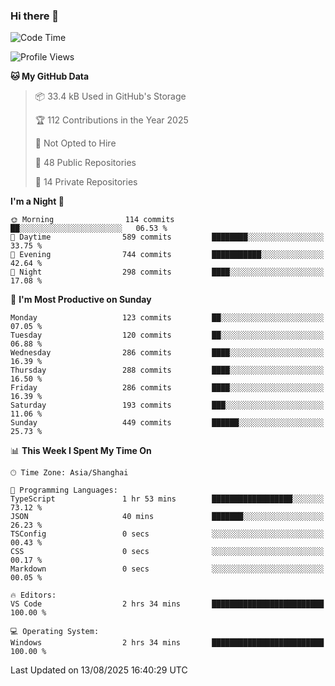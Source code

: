 ### Hi there 👋

<!--
**robinWongM/robinWongM** is a ✨ _special_ ✨ repository because its `README.md` (this file) appears on your GitHub profile.

Here are some ideas to get you started:

- 🔭 I’m currently working on ...
- 🌱 I’m currently learning ...
- 👯 I’m looking to collaborate on ...
- 🤔 I’m looking for help with ...
- 💬 Ask me about ...
- 📫 How to reach me: ...
- 😄 Pronouns: ...
- ⚡ Fun fact: ...
-->

<!--START_SECTION:waka-->
![Code Time](http://img.shields.io/badge/Code%20Time-272%20hrs%205%20mins-blue)

![Profile Views](http://img.shields.io/badge/Profile%20Views-1-blue)

**🐱 My GitHub Data** 

> 📦 33.4 kB Used in GitHub's Storage 
 > 
> 🏆 112 Contributions in the Year 2025
 > 
> 🚫 Not Opted to Hire
 > 
> 📜 48 Public Repositories 
 > 
> 🔑 14 Private Repositories 
 > 
**I'm a Night 🦉** 

```text
🌞 Morning                114 commits         ██░░░░░░░░░░░░░░░░░░░░░░░   06.53 % 
🌆 Daytime                589 commits         ████████░░░░░░░░░░░░░░░░░   33.75 % 
🌃 Evening                744 commits         ███████████░░░░░░░░░░░░░░   42.64 % 
🌙 Night                  298 commits         ████░░░░░░░░░░░░░░░░░░░░░   17.08 % 
```
📅 **I'm Most Productive on Sunday** 

```text
Monday                   123 commits         ██░░░░░░░░░░░░░░░░░░░░░░░   07.05 % 
Tuesday                  120 commits         ██░░░░░░░░░░░░░░░░░░░░░░░   06.88 % 
Wednesday                286 commits         ████░░░░░░░░░░░░░░░░░░░░░   16.39 % 
Thursday                 288 commits         ████░░░░░░░░░░░░░░░░░░░░░   16.50 % 
Friday                   286 commits         ████░░░░░░░░░░░░░░░░░░░░░   16.39 % 
Saturday                 193 commits         ███░░░░░░░░░░░░░░░░░░░░░░   11.06 % 
Sunday                   449 commits         ██████░░░░░░░░░░░░░░░░░░░   25.73 % 
```


📊 **This Week I Spent My Time On** 

```text
🕑︎ Time Zone: Asia/Shanghai

💬 Programming Languages: 
TypeScript               1 hr 53 mins        ██████████████████░░░░░░░   73.12 % 
JSON                     40 mins             ███████░░░░░░░░░░░░░░░░░░   26.23 % 
TSConfig                 0 secs              ░░░░░░░░░░░░░░░░░░░░░░░░░   00.43 % 
CSS                      0 secs              ░░░░░░░░░░░░░░░░░░░░░░░░░   00.17 % 
Markdown                 0 secs              ░░░░░░░░░░░░░░░░░░░░░░░░░   00.05 % 

🔥 Editors: 
VS Code                  2 hrs 34 mins       █████████████████████████   100.00 % 

💻 Operating System: 
Windows                  2 hrs 34 mins       █████████████████████████   100.00 % 
```


 Last Updated on 13/08/2025 16:40:29 UTC
<!--END_SECTION:waka-->
